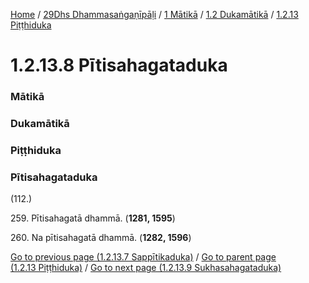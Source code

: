 
[Home](/) / [29Dhs Dhammasaṅgaṇīpāḷi](/tipitaka/29Dhs.md) / [1 Mātikā](/tipitaka/29Dhs/1.md) / [1.2 Dukamātikā](/tipitaka/29Dhs/1/1.2.md) / [1.2.13 Piṭṭhiduka](/tipitaka/29Dhs/1/1.2/1.2.13.md)

# 1.2.13.8 Pītisahagataduka

### Mātikā

### Dukamātikā

### Piṭṭhiduka

### Pītisahagataduka

(112.)

259\. Pītisahagatā dhammā. (**1281, 1595**)

260\. Na pītisahagatā dhammā. (**1282, 1596**)

[Go to previous page (1.2.13.7 Sappītikaduka)](/tipitaka/29Dhs/1/1.2/1.2.13/1.2.13.7.md) / [Go to parent page (1.2.13 Piṭṭhiduka)](/tipitaka/29Dhs/1/1.2/1.2.13.md) / [Go to next page (1.2.13.9 Sukhasahagataduka)](/tipitaka/29Dhs/1/1.2/1.2.13/1.2.13.9.md)


